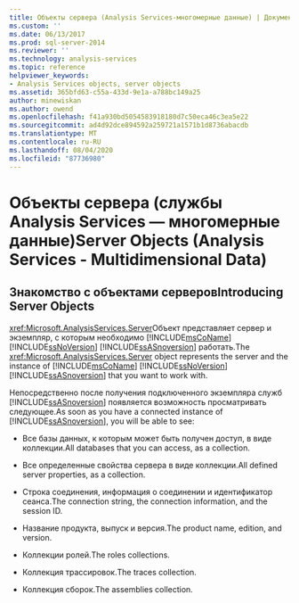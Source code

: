 ```yaml
---
title: Объекты сервера (Analysis Services-многомерные данные) | Документация Майкрософт
ms.custom: ''
ms.date: 06/13/2017
ms.prod: sql-server-2014
ms.reviewer: ''
ms.technology: analysis-services
ms.topic: reference
helpviewer_keywords:
- Analysis Services objects, server objects
ms.assetid: 365bfd63-c55a-433d-9e1a-a788bc149a25
author: minewiskan
ms.author: owend
ms.openlocfilehash: f41a930bd5054583918180d7c50eca46c3ea5e22
ms.sourcegitcommit: ad4d92dce894592a259721a1571b1d8736abacdb
ms.translationtype: MT
ms.contentlocale: ru-RU
ms.lasthandoff: 08/04/2020
ms.locfileid: "87736980"
---
```

# <a name="server-objects-analysis-services---multidimensional-data"></a><span data-ttu-id="11686-102">Объекты сервера (службы Analysis Services — многомерные данные)</span><span class="sxs-lookup"><span data-stu-id="11686-102">Server Objects (Analysis Services - Multidimensional Data)</span></span>
    
## <a name="introducing-server-objects"></a><span data-ttu-id="11686-103">Знакомство с объектами серверов</span><span class="sxs-lookup"><span data-stu-id="11686-103">Introducing Server Objects</span></span>  
 <span data-ttu-id="11686-104"><xref:Microsoft.AnalysisServices.Server>Объект представляет сервер и экземпляр, с которым необходимо [!INCLUDE[msCoName](../../../includes/msconame-md.md)] [!INCLUDE[ssNoVersion](../../../includes/ssnoversion-md.md)] [!INCLUDE[ssASnoversion](../../../includes/ssasnoversion-md.md)] работать.</span><span class="sxs-lookup"><span data-stu-id="11686-104">The <xref:Microsoft.AnalysisServices.Server> object represents the server and the instance of [!INCLUDE[msCoName](../../../includes/msconame-md.md)] [!INCLUDE[ssNoVersion](../../../includes/ssnoversion-md.md)] [!INCLUDE[ssASnoversion](../../../includes/ssasnoversion-md.md)] that you want to work with.</span></span>  
  
 <span data-ttu-id="11686-105">Непосредственно после получения подключенного экземпляра служб [!INCLUDE[ssASnoversion](../../../includes/ssasnoversion-md.md)] появляется возможность просматривать следующее.</span><span class="sxs-lookup"><span data-stu-id="11686-105">As soon as you have a connected instance of [!INCLUDE[ssASnoversion](../../../includes/ssasnoversion-md.md)], you will be able to see:</span></span>  
  
-   <span data-ttu-id="11686-106">Все базы данных, к которым может быть получен доступ, в виде коллекции.</span><span class="sxs-lookup"><span data-stu-id="11686-106">All databases that you can access, as a collection.</span></span>  
  
-   <span data-ttu-id="11686-107">Все определенные свойства сервера в виде коллекции.</span><span class="sxs-lookup"><span data-stu-id="11686-107">All defined server properties, as a collection.</span></span>  
  
-   <span data-ttu-id="11686-108">Строка соединения, информация о соединении и идентификатор сеанса.</span><span class="sxs-lookup"><span data-stu-id="11686-108">The connection string, the connection information, and the session ID.</span></span>  
  
-   <span data-ttu-id="11686-109">Название продукта, выпуск и версия.</span><span class="sxs-lookup"><span data-stu-id="11686-109">The product name, edition, and version.</span></span>  
  
-   <span data-ttu-id="11686-110">Коллекции ролей.</span><span class="sxs-lookup"><span data-stu-id="11686-110">The roles collections.</span></span>  
  
-   <span data-ttu-id="11686-111">Коллекция трассировок.</span><span class="sxs-lookup"><span data-stu-id="11686-111">The traces collection.</span></span>  
  
-   <span data-ttu-id="11686-112">Коллекция сборок.</span><span class="sxs-lookup"><span data-stu-id="11686-112">The assemblies collection.</span></span>  
  
  
